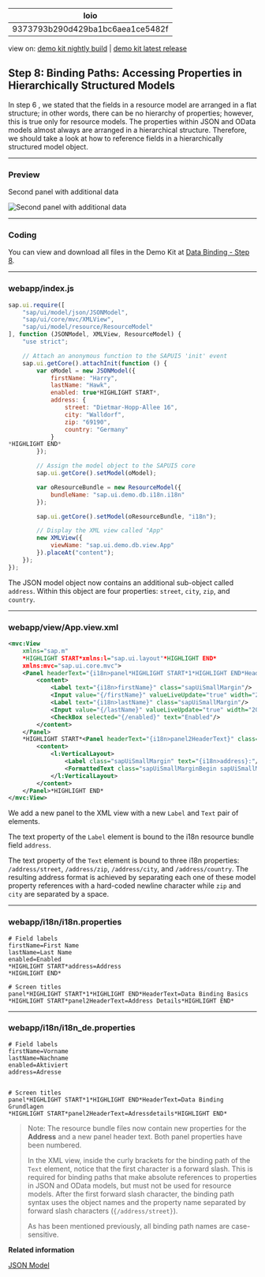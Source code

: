 <!-- loio9373793b290d429ba1bc6aea1ce5482f -->

| loio |
| -----|
| 9373793b290d429ba1bc6aea1ce5482f |

<div id="loio">

view on: [demo kit nightly build](https://openui5nightly.hana.ondemand.com/#/topic/9373793b290d429ba1bc6aea1ce5482f) | [demo kit latest release](https://openui5.hana.ondemand.com/#/topic/9373793b290d429ba1bc6aea1ce5482f)</div>

## Step 8: Binding Paths: Accessing Properties in Hierarchically Structured Models

In step 6 , we stated that the fields in a resource model are arranged in a flat structure; in other words, there can be no hierarchy of properties; however, this is true only for resource models. The properties within JSON and OData models almost always are arranged in a hierarchical structure. Therefore, we should take a look at how to reference fields in a hierarchically structured model object.

***

### Preview

   
  
Second panel with additional data<a name="loio9373793b290d429ba1bc6aea1ce5482f__fig_r1j_pst_mr"/>

 ![](loio12705f5341f24febb905a50d37bf32db_HiRes.png "Second panel with additional data") 

***

### Coding

You can view and download all files in the Demo Kit at [Data Binding - Step 8](https://openui5.hana.ondemand.com/explored.html#/sample/sap.ui.core.tutorial.databinding.08/preview).

***

### webapp/index.js

``` js
sap.ui.require([
	"sap/ui/model/json/JSONModel",
	"sap/ui/core/mvc/XMLView",
	"sap/ui/model/resource/ResourceModel"
], function (JSONModel, XMLView, ResourceModel) {
	"use strict";

	// Attach an anonymous function to the SAPUI5 'init' event
	sap.ui.getCore().attachInit(function () {
		var oModel = new JSONModel({
			firstName: "Harry",
			lastName: "Hawk",
			enabled: true*HIGHLIGHT START*,
			address: {
				street: "Dietmar-Hopp-Allee 16",
				city: "Walldorf",
				zip: "69190",
				country: "Germany"
			}
*HIGHLIGHT END*
		});

		// Assign the model object to the SAPUI5 core
		sap.ui.getCore().setModel(oModel);

		var oResourceBundle = new ResourceModel({
			bundleName: "sap.ui.demo.db.i18n.i18n"
		});

		sap.ui.getCore().setModel(oResourceBundle, "i18n");

		// Display the XML view called "App"
		new XMLView({
			viewName: "sap.ui.demo.db.view.App"
		}).placeAt("content");
	});
});

```

The JSON model object now contains an additional sub-object called `address`. Within this object are four properties: `street`, `city`, `zip`, and `country`.

***

### webapp/view/App.view.xml

``` xml
<mvc:View
	xmlns="sap.m"
	*HIGHLIGHT START*xmlns:l="sap.ui.layout"*HIGHLIGHT END*
	xmlns:mvc="sap.ui.core.mvc">
	<Panel headerText="{i18n>panel*HIGHLIGHT START*1*HIGHLIGHT END*HeaderText}" class="sapUiResponsiveMargin" width="auto">
		<content>
			<Label text="{i18n>firstName}" class="sapUiSmallMargin"/>
			<Input value="{/firstName}" valueLiveUpdate="true" width="200px" enabled="{/enabled}"/>
			<Label text="{i18n>lastName}" class="sapUiSmallMargin"/>
			<Input value="{/lastName}" valueLiveUpdate="true" width="200px" enabled="{/enabled}"/>
			<CheckBox selected="{/enabled}" text="Enabled"/>
		</content>
	</Panel>
	*HIGHLIGHT START*<Panel headerText="{i18n>panel2HeaderText}" class="sapUiResponsiveMargin" width="auto">
		<content>
			<l:VerticalLayout>
				<Label class="sapUiSmallMargin" text="{i18n>address}:"/>
				<FormattedText class="sapUiSmallMarginBegin sapUiSmallMarginBottom" htmlText="{/address/street}&lt;br&gt;{/address/zip} {/address/city}&lt;br&gt;{/address/country}" width="200px"/>
			</l:VerticalLayout>
		</content>
	</Panel>*HIGHLIGHT END*
</mvc:View>
```

We add a new panel to the XML view with a new `Label` and `Text` pair of elements.

The text property of the `Label` element is bound to the i18n resource bundle field `address`.

The text property of the `Text` element is bound to three i18n properties: `/address/street`, `/address/zip`, `/address/city`, and `/address/country`. The resulting address format is achieved by separating each one of these model property references with a hard-coded newline character while `zip` and `city` are separated by a space.

***

### webapp/i18n/i18n.properties

``` prefs
# Field labels
firstName=First Name
lastName=Last Name
enabled=Enabled
*HIGHLIGHT START*address=Address
*HIGHLIGHT END*

# Screen titles
panel*HIGHLIGHT START*1*HIGHLIGHT END*HeaderText=Data Binding Basics 
*HIGHLIGHT START*panel2HeaderText=Address Details*HIGHLIGHT END*
```

***

### webapp/i18n/i18n\_de.properties

``` prefs
# Field labels
firstName=Vorname
lastName=Nachname
enabled=Aktiviert
address=Adresse


# Screen titles
panel*HIGHLIGHT START*1*HIGHLIGHT END*HeaderText=Data Binding Grundlagen
*HIGHLIGHT START*panel2HeaderText=Adressdetails*HIGHLIGHT END*
```

> Note:
> The resource bundle files now contain new properties for the **Address** and a new panel header text. Both panel properties have been numbered.
> 
> In the XML view, inside the curly brackets for the binding path of the `Text` element, notice that the first character is a forward slash. This is required for binding paths that make absolute references to properties in JSON and OData models, but must not be used for resource models. After the first forward slash character, the binding path syntax uses the object names and the property name separated by forward slash characters \(`{/address/street}`\).
> 
> As has been mentioned previously, all binding path names are case-sensitive.
> 
> 

**Related information**  


[JSON Model](JSON_Model_.md#loio96804e3315ff440aa0a50fd290805116)

